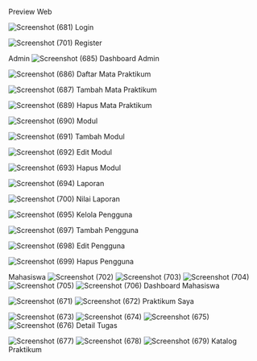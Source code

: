 Preview Web

![Screenshot (681)](https://github.com/user-attachments/assets/9c51d634-18cc-4935-a919-e865ebede4e2)
Login

![Screenshot (701)](https://github.com/user-attachments/assets/5377019a-a945-4c04-b374-15406aefd957)
Register

Admin
![Screenshot (685)](https://github.com/user-attachments/assets/8ebfeb96-4446-4f77-a586-f3dd237d8d09)
Dashboard Admin

![Screenshot (686)](https://github.com/user-attachments/assets/6db8b25e-565d-460e-b602-d369e89d4d5c)
Daftar Mata Praktikum

![Screenshot (687)](https://github.com/user-attachments/assets/fb3064e5-903f-4e0e-b5ba-e5fc211d5550)
Tambah Mata Praktikum

![Screenshot (689)](https://github.com/user-attachments/assets/d1b67de5-418d-4aef-8832-590683fc8f35)
Hapus Mata Praktikum

![Screenshot (690)](https://github.com/user-attachments/assets/22e6b4bc-c199-4b4b-88c1-ba03d264d0b4)
Modul

![Screenshot (691)](https://github.com/user-attachments/assets/d9522fce-f3e6-4cb4-b7f7-a0456b04085f)
Tambah Modul

![Screenshot (692)](https://github.com/user-attachments/assets/c1c88895-5694-4313-8510-fa22850fb012)
Edit Modul

![Screenshot (693)](https://github.com/user-attachments/assets/29bfb46b-63ab-47ca-b26f-27351b575644)
Hapus Modul

![Screenshot (694)](https://github.com/user-attachments/assets/5c833f91-d8ed-4922-bf7a-7589c5ce55c7)
Laporan

![Screenshot (700)](https://github.com/user-attachments/assets/18a8b896-dc60-4181-a422-9e910c4f90d1)
Nilai Laporan

![Screenshot (695)](https://github.com/user-attachments/assets/25797198-084c-414d-a906-bcbd7f99e970)
Kelola Pengguna

![Screenshot (697)](https://github.com/user-attachments/assets/f2b7fbf4-094b-4533-bfe1-7c28ef4e143e)
Tambah Pengguna

![Screenshot (698)](https://github.com/user-attachments/assets/ce914b04-40ff-4455-9eec-4b280390f6a4)
Edit Pengguna

![Screenshot (699)](https://github.com/user-attachments/assets/29555b10-1923-49c8-a8d9-580768e0f2fb)
Hapus Pengguna

Mahasiswa
![Screenshot (702)](https://github.com/user-attachments/assets/332ba707-973a-49d2-adcf-4e53128044ca)
![Screenshot (703)](https://github.com/user-attachments/assets/827f8e7f-91bc-4e78-844e-8b81bea4ad27)
![Screenshot (704)](https://github.com/user-attachments/assets/ef6de79e-5f77-4bc5-9881-b8959920cfa3)
![Screenshot (705)](https://github.com/user-attachments/assets/e0230513-7047-4b12-9d9e-d4707574baa0)
![Screenshot (706)](https://github.com/user-attachments/assets/6937416e-ef4e-4ebc-aae8-34c1f8775c7a)
Dashboard Mahasiswa

![Screenshot (671)](https://github.com/user-attachments/assets/d9977187-c270-450c-abb7-07efd1958ca9)
![Screenshot (672)](https://github.com/user-attachments/assets/f5937571-af8a-44c2-86b1-963eec46ece8)
Praktikum Saya

![Screenshot (673)](https://github.com/user-attachments/assets/7c50bee0-f15d-4c32-93df-89a631fc943d)
![Screenshot (674)](https://github.com/user-attachments/assets/593d630a-aa36-4ddf-b261-f3774400a878)
![Screenshot (675)](https://github.com/user-attachments/assets/8298d67b-99de-4c67-81d8-0d63b8c3dd96)
![Screenshot (676)](https://github.com/user-attachments/assets/ccda8fa9-20ba-4546-a0ff-ec52b070b880)
Detail Tugas

![Screenshot (677)](https://github.com/user-attachments/assets/2d25e275-6102-4461-a75d-458a387d6787)
![Screenshot (678)](https://github.com/user-attachments/assets/42e48225-92d9-416e-ad82-ea97e69a7a48)
![Screenshot (679)](https://github.com/user-attachments/assets/8b5198a1-c00e-4be9-bc6a-6e40d00b5d87)
Katalog Praktikum

